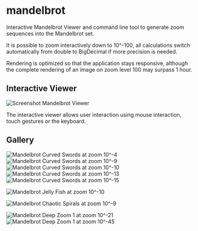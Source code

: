 # mandelbrot

Interactive Mandelbrot Viewer and command line tool to generate zoom sequences into the Mandelbrot set.

It is possible to zoom interactively down to 10^-100, all calculations switch automatically from double to BigDecimal if more precision is needed.

Rendering is optimized so that the application stays responsive, although the complete rendering of an image on zoom level 100 may surpass 1 hour.

## Interactive Viewer

![Screenshot Mandelbrot Viewer](ch.obermuhlner.mandelbrot.docs/screenshots/mandelbrot_snail_shell.png?raw=true)

The interactive viewer allows user interaction using mouse interaction, touch gestures or the keyboard.

## Gallery

![Mandelbrot Curved Swords at zoom 10^-4](ch.obermuhlner.mandelbrot.docs/images/mandelbrot_curved_swords_zoom4.png?raw=true)
![Mandelbrot Curved Swords at zoom 10^-9](ch.obermuhlner.mandelbrot.docs/images/mandelbrot_curved_swords_zoom9.png?raw=true)
![Mandelbrot Curved Swords at zoom 10^-10](ch.obermuhlner.mandelbrot.docs/images/mandelbrot_curved_swords_zoom10.png?raw=true)
![Mandelbrot Curved Swords at zoom 10^-13](ch.obermuhlner.mandelbrot.docs/images/mandelbrot_curved_swords_zoom13.png?raw=true)
![Mandelbrot Curved Swords at zoom 10^-15](ch.obermuhlner.mandelbrot.docs/images/mandelbrot_curved_swords_zoom15.png?raw=true)

![Mandelbrot Jelly Fish at zoom 10^-10](ch.obermuhlner.mandelbrot.docs/images/mandelbrot_jelly_fish_zoom10.png?raw=true)

![Mandelbrot Chaotic Spirals at zoom 10^-9](ch.obermuhlner.mandelbrot.docs/images/mandelbrot_chaotic_spirals_zoom9.png?raw=true)

![Mandelbrot Deep Zoom 1 at zoom 10^-21](ch.obermuhlner.mandelbrot.docs/images/mandelbrot_deep1_zoom21.png?raw=true)
![Mandelbrot Deep Zoom 1 at zoom 10^-45](ch.obermuhlner.mandelbrot.docs/images/mandelbrot_deep1_zoom45.png?raw=true)
